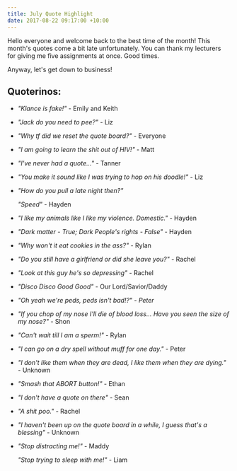 ```yaml
---
title: July Quote Highlight
date: 2017-08-22 09:17:00 +10:00
---
```


Hello everyone and welcome back to the best time of the month! This month's quotes come a bit late unfortunately. You can thank my lecturers for giving me five assignments at once. Good times.

Anyway, let's get down to business!

## Quoterinos:

* *"Klance is fake!"* - Emily and Keith

* *"Jack do you need to pee?"* - Liz

* *"Why tf did we reset the quote board?"* - Everyone

* *"I am going to learn the shit out of HIV!"* - Matt

* *"I've never had a quote..."* - Tanner

* *"You make it sound like I was trying to hop on his doodle!"* - Liz

* *"How do you pull a late night then?"*

  *"Speed"* - Hayden

* *"I like my animals like I like my violence. Domestic."* - Hayden

* *"Dark matter - True; Dark People's rights - False"* - Hayden

* *"Why won't it eat cookies in the ass?"* - Rylan

* *"Do you still have a girlfriend or did she leave you?"* - Rachel

* *"Look at this guy he's so depressing"* - Rachel

* *"Disco Disco Good Good"* - Our Lord/Savior/Daddy

* *"Oh yeah we're peds, peds isn't bad!?" - Peter*

* *"If you chop of my nose I'll die of blood loss... Have you seen the size of my nose?"* - Shon

* *"Can't wait till I am a sperm!"* - Rylan

* *"I can go on a dry spell without muff for one day."* - Peter

* *"I don't like them when they are dead, I like them when they are dying."* - Unknown

* *"Smash that ABORT button!"* - Ethan

* *"I don't have a quote on there"* - Sean

* *"A shit poo."* - Rachel

* *"I haven't been up on the quote board in a while, I guess that's a blessing"* - Unknown

* *"Stop distracting me!"* - Maddy

  *"Stop trying to sleep with me!"* - Liam
